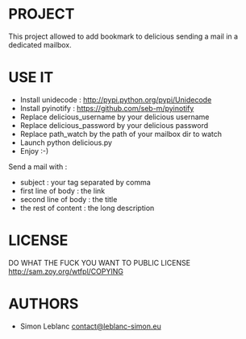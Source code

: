 PROJECT
=======

This project allowed to add bookmark to delicious sending a mail in a dedicated mailbox.

USE IT
======

* Install unidecode : http://pypi.python.org/pypi/Unidecode
* Install pyinotify : https://github.com/seb-m/pyinotify
* Replace delicious_username by your delicious username
* Replace delicious_password by your delicious password
* Replace path_watch by the path of your mailbox dir to watch
* Launch python delicious.py
* Enjoy :-)

Send a mail with :
* subject : your tag separated by comma
* first line of body : the link
* second line of body : the title
* the rest of content : the long description

LICENSE
=======

DO WHAT THE FUCK YOU WANT TO PUBLIC LICENSE  <http://sam.zoy.org/wtfpl/COPYING>

AUTHORS
=======

* Simon Leblanc contact@leblanc-simon.eu
